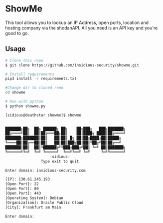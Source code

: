 # ShowMe
This tool allows you to lookup an IP Address, open ports, location and hosting company
via the shodanAPI. All you need is an API key and you're good to go.

## Usage
```bash
# Clone this repo
$ git clone https://github.com/insidious-security/showme.git

# Install requirements
pip3 install -r requirements.txt

#Change dir to cloned repo
cd showme

# Run with python
$ python showme.py

[sidious@deathstar showme]$ showme 

    
███████╗██╗  ██╗ ██████╗ ██╗    ██╗███╗   ███╗███████╗
██╔════╝██║  ██║██╔═══██╗██║    ██║████╗ ████║██╔════╝
███████╗███████║██║   ██║██║ █╗ ██║██╔████╔██║█████╗  
╚════██║██╔══██║██║   ██║██║███╗██║██║╚██╔╝██║██╔══╝  
███████║██║  ██║╚██████╔╝╚███╔███╔╝██║ ╚═╝ ██║███████╗
╚══════╝╚═╝  ╚═╝ ╚═════╝  ╚══╝╚══╝ ╚═╝     ╚═╝╚══════╝
                    -sidious-
                Type exit to quit.                                     

Enter domain: insidious-security.com

[IP]: 130.61.245.193
[Open Port]: 22
[Open Port]: 80
[Open Port]: 443
[Operating System]: Debian
[Organization]: Oracle Public Cloud
[City]: Frankfurt am Main

Enter domain: 

```
